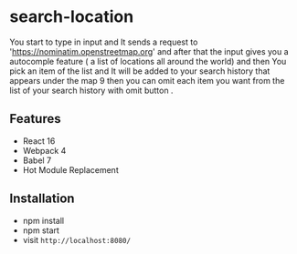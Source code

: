 # search-location

You start to type in input and It sends a request to 'https://nominatim.openstreetmap.org' and after that the input gives you a autocomple feature ( a list of locations all around the world) and then You pick an item of the list and It will be added to your search history that appears under the map 9 then you can omit each item you want from the list of your search history with omit button .

## Features

- React 16
- Webpack 4
- Babel 7
- Hot Module Replacement

## Installation

- npm install
- npm start
- visit `http://localhost:8080/`

